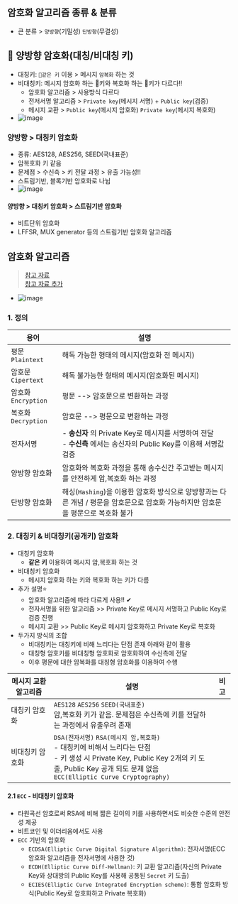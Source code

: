 ## 암호화 알고리즘 종류 & 분류
- 큰 분류 > `양방향`(기밀성) `단방향`(무결성)
## 📡 양방향 암호화(대칭/비대칭 키)
- 대칭키: `🔑같은 키` 이용 > 메시지 `암복화` 하는 것
- 비대칭키: 메시지 암호화 하는 🔑키와 복호화 하는 🔑키가 다르다!!
  - 암호화 알고리즘 > 사용방식 다르다
  - 전저서명 알고리즘 > `Private key`(메시지 서명) + `Public key`(검증)
  - 메시지 교환 > `Public key`(메시지 암호화) `Private key`(메시지 복호화)
- ![image](https://github.com/hyunolike/info-docs/assets/61215550/5ed7af2f-5ba0-41d3-961a-d43839229b06)
### 양방향 > 대칭키 암호화
- 종류: AES128, AES256, SEED(국내표준)
- 암복호화 키 같음
- 문제점 > 수신측 > 키 전달 과정 > 유출 가능성!!
- 스트림기반, 블록기반 암호화로 나뉨
- ![image](https://github.com/hyunolike/info-docs/assets/61215550/747bd7d8-6a31-4eaa-8868-3f5db8f98afb)
#### 양방향 > 대칭키 암호화 > 스트림기반 암호화
- 비트단위 암호화
- LFFSR, MUX generator 등의 스트림기반 암호화 알고리즘



## 암호화 알고리즘
> [참고 자료](https://alexonepath.github.io/category/etc/etc-crypto.html) <br>
> [참고 자료 추가](https://velog.io/@inyong_pang/Programming-%EC%95%94%ED%98%B8%ED%99%94-%EC%95%8C%EA%B3%A0%EB%A6%AC%EC%A6%98-%EC%A2%85%EB%A5%98%EC%99%80-%EB%B6%84%EB%A5%98)
- ![image](https://user-images.githubusercontent.com/61215550/176381929-8f7a0743-de4f-41d1-86bd-b72bcb3bd0a1.png)

### 1. 정의
|용어|설명|
|----------|------------|
|평문 `Plaintext`|해독 가능한 형태의 메시지(암호화 전 메시지)|
|암호문 `Cipertext`|해독 불가능한 형태의 메시지(암호화된 메시지)|
|암호화 `Encryption`|평문 --> 암호문으로 변환하는 과정|
|복호화 `Decryption`|암호문 --> 평문으로 변환하는 과정|
|전자서명|- __송신자__ 의 Private Key로 메시지를 서명하여 전달<br>- __수신측__ 에서는 송신자의 Public Key를 이용해 서명값 검증|
|양방향 암호화|암호화와 복호화 과정을 통해 송수신간 주고받는 메시지를 안전하게 암,복호화 하는 과정|
|단방향 암호화|해싱(`Hashing`)을 이용한 암호화 방식으로 양방향과는 다른 개념 / 평문을 암호문으로 암호화 가능하지만 암호문을 평문으로 복호화 불가|

### 2. 대칭키 & 비대칭키(공개키) 암호화
- 대칭키 암호화
  - __같은 키__ 이용하여 메시지 암,복호화 하는 것
- 비대칭키 암호화
  - 메시지 암호화 하는 키와 복호화 하는 키가 다름
- 추가 설명⭐
  -  암호화 알고리즘에 따라 다르게 사용!! ✔
  -  전자서명을 위한 알고리즘 >> Private Key로 메시지 서명하고 Public Key로 검증 진행
  -  메시지 교환 >> Public Key로 메시지 암호화하고 Private Key로 복호화 
- 두가지 방식의 조합
  - 비대칭키는 대칭키에 비해 느리다는 단점 존재 아래와 같이 활용
  - 대칭형 암호키를 비대칭형 암호화로 암호화하여 수신측에 전달
  - 이후 평문에 대한 암복화를 대칭형 암호화를 이용하여 수행

|메시지 교환 알고리즘|설명|비고|
|--------------------|---------------------------|--------------|
|대칭키 암호화|`AES128` `AES256` `SEED(국내표준)` <BR> 암,복호화 키가 같음. 문제점은 수신측에 키를 전달하는 과정에서 유출우려 존재||
|비대칭키 암호화|`DSA(전자서명)` `RSA(메시지 암,복호화)` <BR> - 대칭키에 비해서 느리다는 단점 <BR> - 키 생성 시 Private Key, Public Key 2개의 키 도출, Public Key 공개 되도 문제 없음 <br> `ECC(Elliptic Curve Cryptography)`||
  
#### 2.1 `ECC` - 비대칭키 암호화
- 타원곡선 암호로써 RSA에 비해 짧은 길이의 키를 사용하면서도 비슷한 수준의 안전성 제공
- 비트코인 및 이더리움에서도 사용
- `ECC` 기반의 암호화
  - `ECDSA(Elliptic Curve Digital Signature Algorithm)`: 전자서명(ECC 암호화 알고리즘을 전자서명에 사용한 것)
  - `ECDH(Elliptic Curve Diff-Hellman)`: 키 교환 알고리즘(자신의 Private Key와 상대방의 Public Key를 사용해 공통된 `Secret` 키 도출)
  - `ECIES(Elliptic Curve Integrated Encryption scheme)`: 통합 암호화 방식(Public Key로 암호화하고 Private 복호화)
  
